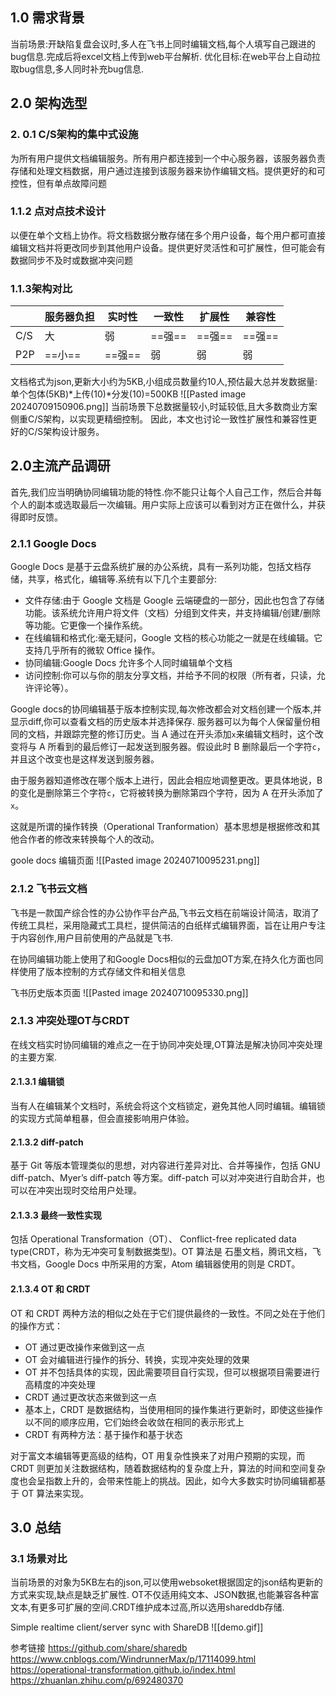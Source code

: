 
## 1.0 需求背景

当前场景:开缺陷复盘会议时,多人在飞书上同时编辑文档,每个人填写自己跟进的bug信息.完成后将excel文档上传到web平台解析.
优化目标:在web平台上自动拉取bug信息,多人同时补充bug信息.

## 2.0 架构选型

### 2. 0.1 C/S架构的集中式设施

为所有用户提供文档编辑服务。所有用户都连接到一个中心服务器，该服务器负责存储和处理文档数据，用户通过连接到该服务器来协作编辑文档。提供更好的和可控性，但有单点故障问题

### 1.1.2 点对点技术设计

以便在单个文档上协作。将文档数据分散存储在多个用户设备，每个用户都可直接编辑文档并将更改同步到其他用户设备。提供更好灵活性和可扩展性，但可能会有数据同步不及时或数据冲突问题

### 1.1.3架构对比

|     | 服务器负担 | 实时性 | 一致性   | 扩展性   | 兼容性   |
| --- | ----- | ------- | ----- | ----- | ----- |
| C/S | 大     | 弱       | ==强== | ==强== | ==强== |
| P2P | ==小== | ==强==   | 弱     | 弱     | 弱     |


文档格式为json,更新大小约为5KB,小组成员数量约10人,预估最大总并发数据量:单个包体(5KB)*上传(10)*分发(10)=500KB
![[Pasted image 20240709150906.png]]
当前场景下总数据量较小,时延较低,且大多数商业方案侧重C/S架构，以实现更精细控制。 因此，本文也讨论一致性扩展性和兼容性更好的C/S架构设计服务。

## 2.0主流产品调研
首先,我们应当明确协同编辑功能的特性.你不能只让每个人自己工作，然后合并每个人的副本或选取最后一次编辑。用户实际上应该可以看到对方正在做什么，并获得即时反馈。

### 2.1.1 Google Docs

Google Docs 是基于云盘系统扩展的办公系统，具有一系列功能，包括文档存储，共享，格式化，编辑等.系统有以下几个主要部分:
- 文件存储:由于 Google 文档是 Google 云端硬盘的一部分，因此也包含了存储功能。该系统允许用户将文件（文档）分组到文件夹，并支持编辑/创建/删除等功能。它更像一个操作系统。
- 在线编辑和格式化:毫无疑问，Google 文档的核心功能之一就是在线编辑。它支持几乎所有的微软 Office 操作。
- 协同编辑:Google Docs 允许多个人同时编辑单个文档
- 访问控制:你可以与你的朋友分享文档，并给予不同的权限（所有者，只读，允许评论等）。

Google docs的协同编辑基于版本控制实现,每次修改都会对文档创建一个版本,并显示diff,你可以查看文档的历史版本并选择保存.
服务器可以为每个人保留量份相同的文档，并跟踪完整的修订历史。当 A 通过在开头添加`x`来编辑文档时，这个改变将与 A 所看到的最后修订一起发送到服务器。假设此时 B 删除最后一个字符`c`，并且这个改变也是这样发送到服务器。

由于服务器知道修改在哪个版本上进行，因此会相应地调整更改。更具体地说，B 的变化是删除第三个字符`c`，它将被转换为删除第四个字符，因为 A 在开头添加了`x`。

这就是所谓的操作转换（Operational Tranformation）基本思想是根据修改和其他合作者的修改来转换每个人的改动。

goole docs 编辑页面
![[Pasted image 20240710095231.png]]



### 2.1.2 飞书云文档

飞书是一款国产综合性的办公协作平台产品,飞书云文档在前端设计简洁，取消了传统工具栏，采用隐藏式工具栏，提供简洁的白纸样式编辑界面，旨在让用户专注于内容创作,用户目前使用的产品就是飞书.

在协同编辑功能上使用了和Google Docs相似的云盘加OT方案,在持久化方面也同样使用了版本控制的方式存储文件和相关信息

飞书历史版本页面
![[Pasted image 20240710095330.png]]


### 2.1.3 冲突处理OT与CRDT

在线文档实时协同编辑的难点之一在于协同冲突处理,OT算法是解决协同冲突处理的主要方案.

#### 2.1.3.1 编辑锁

当有人在编辑某个文档时，系统会将这个文档锁定，避免其他人同时编辑。编辑锁的实现方式简单粗暴，但会直接影响用户体验。

#### 2.1.3.2 diff-patch

基于 Git 等版本管理类似的思想，对内容进行差异对比、合并等操作，包括 GNU diff-patch、Myer’s diff-patch 等方案。diff-patch 可以对冲突进行自助合并，也可以在冲突出现时交给用户处理。

#### 2.1.3.3 最终一致性实现

包括 Operational Transformation（OT）、 Conflict-free replicated data type(CRDT，称为无冲突可复制数据类型)。OT 算法是 石墨文档，腾讯文档，飞书文档，Google Docs 中所采用的方案，Atom 编辑器使用的则是 CRDT。

  
#### 2.1.3.4 OT 和 CRDT

OT 和 CRDT 两种方法的相似之处在于它们提供最终的一致性。不同之处在于他们的操作方式：

- OT 通过更改操作来做到这一点
- OT 会对编辑进行操作的拆分、转换，实现冲突处理的效果
- OT 并不包括具体的实现，因此需要项目自行实现，但可以根据项目需要进行高精度的冲突处理
- CRDT 通过更改状态来做到这一点
- 基本上，CRDT 是数据结构，当使用相同的操作集进行更新时，即使这些操作以不同的顺序应用，它们始终会收敛在相同的表示形式上
- CRDT 有两种方法：基于操作和基于状态

对于富文本编辑等更高级的结构，OT 用复杂性换来了对用户预期的实现，而 CRDT 则更加关注数据结构，随着数据结构的复杂度上升，算法的时间和空间复杂度也会呈指数上升的，会带来性能上的挑战。因此，如今大多数实时协同编辑都基于 OT 算法来实现。

## 3.0 总结

### 3.1 场景对比
当前场景的对象为5KB左右的json,可以使用websoket根据固定的json结构更新的方式来实现,缺点是缺乏扩展性.
OT不仅适用纯文本、JSON数据,也能兼容各种富文本,有更多可扩展的空间.CRDT维护成本过高,所以选用shareddb存储.

Simple realtime client/server sync with ShareDB
![[demo.gif]]



参考链接
https://github.com/share/sharedb
https://www.cnblogs.com/WindrunnerMax/p/17114099.html
https://operational-transformation.github.io/index.html
https://zhuanlan.zhihu.com/p/692480370